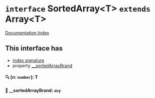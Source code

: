 # `interface` SortedArray\<T> `extends` Array\<T>

[Documentation Index](../README.md)

## This interface has

- [index signature](#-n-number-t)
- property [ \_\_sortedArrayBrand](#--sortedarraybrand-any)


#### 🔍 [n: `number`]: T



#### 📄  \_\_sortedArrayBrand: `any`



